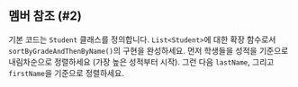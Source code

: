 ## 멤버 참조 (#2)

기본 코드는 `Student` 클래스를 정의합니다. `List<Student>`에 대한 확장 함수로서 `sortByGradeAndThenByName()`의 구현을 완성하세요. 먼저 학생들을 성적을 기준으로 내림차순으로 정렬하세요 (가장 높은 성적부터 시작). 그런 다음 `lastName`, 그리고 `firstName`을 기준으로 정렬하세요.
